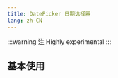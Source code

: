 ```yaml
---
title: DatePicker 日期选择器
lang: zh-CN
---
```


:::warning 注
Highly experimental
:::

## 基本使用

<!-- @Code:basicUsage -->
